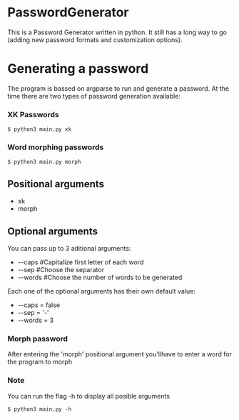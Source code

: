 # PasswordGenerator
This is a Password Generator written in python. It still has a long way to go (adding new password formats and customization options).

# Generating a password
The program is bassed on argparse to run and generate a password.
At the time there are two types of password generation available:

### XK Passwords
```
$ python3 main.py xk
```

### Word morphing passwords
```
$ python3 main.py morph
```

## Positional arguments
* xk
* morph

## Optional arguments
You can pass up to 3 aditional arguments:
* --caps    #Capitalize first letter of each word
* --sep     #Choose the separator
* --words   #Choose the number of words to be generated

Each one of the optional arguments has their own default value:
* --caps = false
* --sep = '-'
* --words = 3

### Morph password
After entering the 'morph' positional argument you'llhave to enter a word for the program to morph

### Note
You can run the flag -h to display all posible arguments
```
$ python3 main.py -h
```
